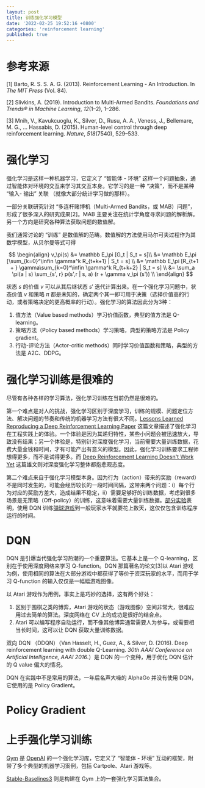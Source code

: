```yaml
---
layout: post
title: 训练强化学习模型
date: '2022-02-25 19:52:16 +0800'
categories: 'reinforcement learning' 
published: true
---
```


# 参考来源

[1] Barto, R. S. S. A. G. (2013). Reinforcement Learning - An Introduction. In *The MIT Press* (Vol. 84). 

[2] Slivkins, A. (2019). Introduction to Multi-Armed Bandits. *Foundations and Trends® in Machine Learning*, *12*(1–2), 1–286.

[3] Mnih, V., Kavukcuoglu, K., Silver, D., Rusu, A. A., Veness, J., Bellemare, M. G., … Hassabis, D. (2015). Human-level control through deep reinforcement learning. *Nature*, *518*(7540), 529–533.

# 强化学习

强化学习是这样一种机器学习，它定义了 “智能体 - 环境” 这样一个问题抽象，通过智能体对环境的交互来学习其交互本身。它学习的是一种 “决策”，而不是某种 “输入- 输出” 关联 （就像大部分统计学习做的那样）。

一部分关联研究针对 “多连杆赌博机（Multi-Armed Bandits，或 MAB）问题”，形成了很多深入的研究成果[2]。MAB 主要关注在统计学角度寻求问题的解析解。另一个方向是研究各种算法获取问题的数值解。

我们通常讨论的 “训练” 是数值解的范畴。数值解的方法使用马尔可夫过程作为其数学模型，从贝尔曼等式可得

$$ \begin{align} v_\pi(s) &= \mathbb E_\pi [G_t | S_t = s]\\ &= \mathbb E_\pi [\sum_{k=0}^\infin \gamma^k R_{t+k+1} | S_t = s] \\ &= \mathbb E_\pi [R_{t+1 + } \gamma\sum_{k=0}^\infin \gamma^k R_{t+k+2} | S_t = s] \\ &= \sum_a \pi(a | s) \sum_{s', r} p(s',r | s, a) (r + \gamma v_\pi (s')) \\ \end{align} $$

状态 $s$ 的价值 $v$ 可以从其后继状态 $s'$ 迭代计算出来。在一个强化学习问题中，状态价值 $v$ 和策略 $\pi$ 都是未知的，确定两个其一即可用于决策（选择价值高的行动，或者策略决定的更高概率的行动）。强化学习的算法因此分为3种：

1. 值方法（Value based methods）学习价值函数，典型的值方法是 Q-learning。
2. 策略方法（Policy based methods）学习策略，典型的策略方法是 Policy gradient。
3. 行动-评论方法（Actor-critic methods）同时学习价值函数和策略，典型的方法是 A2C、DDPG。

# 强化学习训练是很难的

尽管有各种各样的学习算法，强化学习训练在当前仍然是很难的。

第一个难点是对人的挑战，强化学习区别于深度学习，训练的规模、问题定位方法、解决问题的节奏和传统的机器学习方法有很大不同。[Lessons Learned Reproducing a Deep Reinforcement Learning Paper](http://amid.fish/reproducing-deep-rl?fbclid=IwAR1VPZm3FSTrV8BZ4UdFc2ExZy0olusmaewmloTPhpA4QOnHKRI2LLOz3mM) 这篇文章描述了强化学习在工程实践上的体验。一个体验是因为其递归特性，某些小问题会被迅速放大，导致没有结果；另一个体验是，特别针对深度强化学习，当前需要大量训练数据，花费大量金钱和时间，才有可能产出有意义的模型。因此，强化学习训练要求工程师想得更多，而不是试得更多。而 [Deep Reinforcement Learning Doesn't Work Yet](https://www.alexirpan.com/2018/02/14/rl-hard.html) 这篇雄文则对深度强化学习整体都抱悲观态度。

第二个难点来自于强化学习模型本身。因为行为（action）带来的奖励（reward）不是同时发生的，可能会经历较长的一段时间间隔，这带来两个问题：i）每个行为对应的奖励方差大，造成结果不稳定，ii）需要足够好的训练数据，考虑到很多场景是无策略（Off-policy）的训练，这意味着需要大量训练数据。[部分实验](http://amid.fish/reproducing-deep-rl?fbclid=IwAR1VPZm3FSTrV8BZ4UdFc2ExZy0olusmaewmloTPhpA4QOnHKRI2LLOz3mM)表明，使用 DQN 训练[弹球游戏](https://gym.openai.com/envs/Pong-v0/)到一般玩家水平就要花上数天，这仅仅包含训练程序运行的时间。

# DQN

DQN 是引爆当代强化学习热潮的一个重要算法。它基本上是一个 Q-learning，区别在于使用深度网络来学习 Q-function。DQN 那篇著名的论文[3]以 Atari 游戏为例，使用相同的算法在大部分游戏中都获得了等价于资深玩家的水平，而用于学习 Q-function 的输入仅仅是一幅幅游戏图像。

以 Atari 游戏作为用例，事实上是巧妙的选择，这有两个好处：

1. 区别于围棋之类的博弈，Atari 游戏的状态（游戏图像）空间非常大，很难应用过去简单的算法。深度网络在 CV 上的成功是很好的结合点。
2. Atari 可以编写程序自动运行，而不像其他博弈通常需要人为参与，或需要相当长时间，这可以让 DQN 获取大量训练数据。

双向 DQN （DDQN）（Van Hasselt, H., Guez, A., & Silver, D. (2016). Deep reinforcement learning with double Q-Learning. *30th AAAI Conference on Artificial Intelligence, AAAI 2016*.）是 DQN 的一个变种，用于优化 DQN 估计的 Q value 偏大的情况。

DQN 在实践中不是常用的算法，一年后名声大噪的 AlphaGo 并没有使用 DQN，它使用的是 Policy Gradient。

# Policy Gradient

<TBD>

# 上手强化学习训练

[Gym](https://gym.openai.com/) 是 [OpenAI](https://www.openai.com/) 的一个强化学习库，它定义了 “智能体 - 环境” 互动的框架，附带了多个典型的机器学习案例，包括 Cartpole、Atari 游戏等。

[Stable-Baselines3](https://stable-baselines3.readthedocs.io/en/master/#) 则是构建在 Gym 上的一套强化学习算法集合。